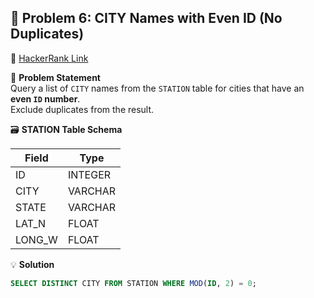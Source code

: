 ## 🧪 Problem 6: CITY Names with Even ID (No Duplicates)

🔗 [HackerRank Link](https://www.hackerrank.com/challenges/select-even-numbers/problem)

📄 **Problem Statement**  
Query a list of `CITY` names from the `STATION` table for cities that have an **even `ID` number**.  
Exclude duplicates from the result.

🗃️ **STATION Table Schema**

| Field    | Type   |
|----------|--------|
| ID       | INTEGER|
| CITY     | VARCHAR|
| STATE    | VARCHAR|
| LAT_N    | FLOAT  |
| LONG_W   | FLOAT  |

💡 **Solution**
```sql
SELECT DISTINCT CITY FROM STATION WHERE MOD(ID, 2) = 0;

